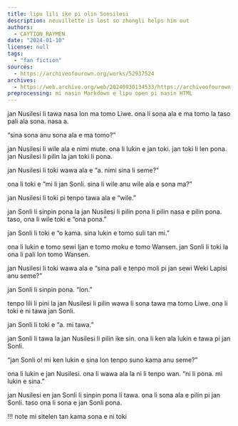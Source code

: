 ```yaml
---
title: lipu lili ike pi olin Sonsilesi
description: neuvillette is lost so zhongli helps him out
authors:
  - CAYTION_RAYMEN
date: "2024-01-10"
license: null
tags:
  - "fan fiction"
sources:
  - https://archiveofourown.org/works/52937524
archives:
  - https://web.archive.org/web/20240930134533/https://archiveofourown.org/works/52937524
preprocessing: mi nasin Markdown e lipu open pi nasin HTML
---
```


jan Nusilesi li tawa nasa lon ma tomo Liwe. ona li sona ala e ma tomo la taso pali ala sona. nasa a.

“sina sona anu sona ala e ma tomo?”

jan Nusilesi li wile ala e nimi mute. ona li lukin e jan toki. jan toki li len pona. jan Nusilesi li pilin la jan toki li pona.

jan Nusilesi li toki wawa ala e “a. nimi sina li seme?”

ona li toki e “mi li jan Sonli. sina li wile anu wile ala e sona ma?”

jan Nusilesi li toki pi tenpo tawa ala e “wile.”

jan Sonli li sinpin pona la jan Nusilesi li pilin pona li pilin nasa e pilin pona. taso, ona li wile toki e “ona pona.”

jan Sonli li toki e “o kama. sina lukin e tomo suli tan mi.”

ona li lukin e tomo sewi Ijan e tomo moku e tomo Wansen. jan Sonli li toki la ona li pali lon tomo Wansen.

jan Nusilesi li toki wawa ala e “sina pali e tenpo moli pi jan sewi Weki Lapisi anu seme?”

jan Sonli li sinpin pona. “lon.”

tenpo lili li pini la jan Nusilesi li pilin wawa li sona tawa ma tomo Liwe. ona li toki e ni tawa jan Sonli.

jan Sonli li toki e “a. mi tawa.”

jan Sonli li tawa la jan Nusilesi li pilin ike sin. ona li ken ala lukin e tawa pi jan Sonli.

“jan Sonli o! mi ken lukin e sina lon tenpo suno kama anu seme?”

ona li lukin e jan Nusilesi. ona li wawa ala la ni li tenpo wan. “ni li pona. mi lukin e sina.”

jan Nusilesi en jan Sonli li sinpin pona li tawa. ona li sona ala e pilin pi jan Sonli. taso ona li sona e jan Sonli pona.

!!! note
mi sitelen tan kama sona e ni toki
